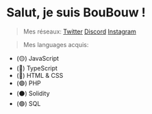 # Salut, je suis BouBouw !

> Mes réseaux:
[Twitter](https://twitter.com/BouuBouw)
[Discord](https://discord.com)
[Instagram](https://www.instagram.com/samy.hamdi_/)

> Mes languages acquis:
- (🟡) JavaScript
- (🔵) TypeScript
- (🔴) HTML & CSS
- (🟣) PHP
- (⚫️) Solidity
- (🟢) SQL